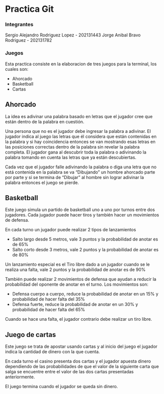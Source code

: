 # Practica Git
### Integrantes
Sergio Alejandro Rodriguez Lopez - 202131443
Jorge Anibal Bravo Rodriguez - 202131782
### Juegos
Esta practica consiste en la elaboracion de tres juegos para la terminal, los cuales son: 
- Ahorcado
- Basketball
- Cartas

## Ahorcado

La idea es adivinar una palabra basado en letras que el jugador cree que están dentro de la palabra en cuestión.

Una persona que no es el jugador debe ingresar la palabra a adivinar. El jugador indica al juego las letras que él considera que están contenidas en la palabra y si hay coincidencia entonces se van mostrando esas letras en las posiciones correctas dentro de la palabra sin revelar la palabra completa. El jugador gana al descubrir toda la palabra o adivinando la palabra tomando en cuenta las letras que ya están descubiertas.

Cada vez que el jugador falle adivinando la palabra o diga una letra que no está contenida en la palabra se va “Dibujando” un hombre ahorcado parte por parte y si se termina de “Dibujar” al hombre sin lograr adivinar la palabra entonces el juego se pierde.

## Basketball

Este juego simula un partido de basketball uno a uno por turnos entre dos jugadores. Cada jugador puede hacer tiros y también hacer un movimientos de defensa.

En cada turno un jugador puede realizar 2 tipos de lanzamientos
-   Salto largo desde 5 metros, vale 3 puntos y la probabilidad de anotar es de 65%
-   Salto corto desde 3 metros, vale 2 puntos y la probabilidad de anotar es de 80%

Un lanzamiento especial es el Tiro libre dado a un jugador cuando se le realiza una falta, vale 2 puntos y la probabilidad de anotar es de 90%

También puede realizar 2 movimientos de defensa que ayudan a reducir la probabilidad del oponente de anotar en el turno. Los movimientos son:

-   Defensa cuerpo a cuerpo, reduce la probabilidad de anotar en un 15% y probabilidad de hacer falta del 35%
-   Defensa fuerte, reduce la probabilidad de anotar en un 30% y probabilidad de hacer falta del 65%

Cuando se hace una falta, el jugador contrario debe realizar un tiro libre.

## Juego de cartas

Este juego se trata de apostar usando cartas y al inicio del juego el jugador indica la cantidad de dinero con la que cuenta.

En cada turno el casino presenta dos cartas y el jugador apuesta dinero dependiendo de las probabilidades de que el valor de la siguiente carta que salga se encuentre entre el valor de las dos cartas presentadas anteriormente.

El juego termina cuando el jugador se queda sin dinero.
